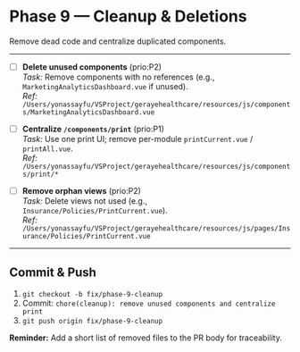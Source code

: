 # Phase 9 — Cleanup & Deletions

Remove dead code and centralize duplicated components.

---

- [ ] **Delete unused components** (prio:P2)  
  *Task:* Remove components with no references (e.g., `MarketingAnalyticsDashboard.vue` if unused).  
  *Ref:* `/Users/yonassayfu/VSProject/gerayehealthcare/resources/js/components/MarketingAnalyticsDashboard.vue`

- [ ] **Centralize `/components/print`** (prio:P1)  
  *Task:* Use one print UI; remove per-module `printCurrent.vue` / `printAll.vue`.  
  *Ref:* `/Users/yonassayfu/VSProject/gerayehealthcare/resources/js/components/print/*`

- [ ] **Remove orphan views** (prio:P2)  
  *Task:* Delete views not used (e.g., `Insurance/Policies/PrintCurrent.vue`).  
  *Ref:* `/Users/yonassayfu/VSProject/gerayehealthcare/resources/js/pages/Insurance/Policies/PrintCurrent.vue`

---

## Commit & Push
1. `git checkout -b fix/phase-9-cleanup`  
2. Commit: `chore(cleanup): remove unused components and centralize print`  
3. `git push origin fix/phase-9-cleanup`

**Reminder:** Add a short list of removed files to the PR body for traceability.
